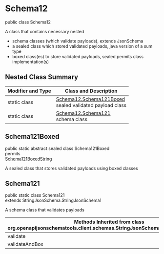 # Schema12
public class Schema12

A class that contains necessary nested
- schema classes (which validate payloads), extends JsonSchema
- a sealed class which stored validated payloads, java version of a sum type
- boxed class(es) to store validated payloads, sealed permits class implementation(s)

## Nested Class Summary
| Modifier and Type | Class and Description |
| ----------------- | ---------------------- |
| static class | [Schema12.Schema121Boxed](#schema121boxed)<br> sealed validated payload class |
| static class | [Schema12.Schema121](#schema121)<br> schema class |

## Schema121Boxed
public static abstract sealed class Schema121Boxed<br>
permits<br>
[Schema121BoxedString](#schema121boxedstring)

A sealed class that stores validated payloads using boxed classes

## Schema121
public static class Schema121<br>
extends StringJsonSchema.StringJsonSchema1

A schema class that validates payloads

| Methods Inherited from class org.openapijsonschematools.client.schemas.StringJsonSchema.StringJsonSchema1 |
| ------------------------------------------------------------------ |
| validate                                                           |
| validateAndBox                                                     |
